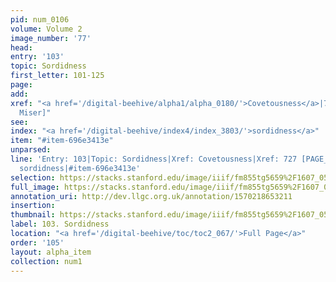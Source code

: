 ```yaml
---
pid: num_0106
volume: Volume 2
image_number: '77'
head: 
entry: '103'
topic: Sordidness
first_letter: 101-125
page: 
add: 
xref: "<a href='/digital-beehive/alpha1/alpha_0180/'>Covetousness</a>|727 [PAGE_MISSING;
  Miser]"
see: 
index: "<a href='/digital-beehive/index4/index_3803/'>sordidness</a>"
item: "#item-696e3413e"
unparsed: 
line: 'Entry: 103|Topic: Sordidness|Xref: Covetousness|Xref: 727 [PAGE_MISSING; Miser]|Index:
  sordidness|#item-696e3413e'
selection: https://stacks.stanford.edu/image/iiif/fm855tg5659%2F1607_0544/305,1227,3075,434/full/0/default.jpg
full_image: https://stacks.stanford.edu/image/iiif/fm855tg5659%2F1607_0544/full/full/0/default.jpg
annotation_uri: http://dev.llgc.org.uk/annotation/1570218653211
insertion: 
thumbnail: https://stacks.stanford.edu/image/iiif/fm855tg5659%2F1607_0544/305,1227,600,180/250,/0/default.jpg
label: 103. Sordidness
location: "<a href='/digital-beehive/toc/toc2_067/'>Full Page</a>"
order: '105'
layout: alpha_item
collection: num1
---
```

